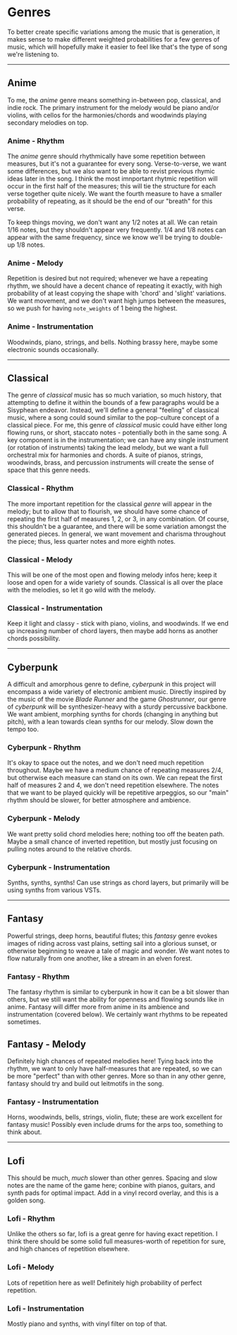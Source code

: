 # Genres
To better create specific variations among the music that is generation, it makes sense to make different weighted probabilities for a few genres of music, which will hopefully make it easier to feel like that's the type of song we're listening to.

---

## Anime
To me, the *anime* genre means something in-between pop, classical, and indie rock. The primary instrument for the melody would be piano and/or violins, with cellos for the harmonies/chords and woodwinds playing secondary melodies on top.

### Anime - Rhythm
The *anime* genre should rhythmically have some repetition between measures, but it's not a guarantee for every song. Verse-to-verse, we want some differences, but we also want to be able to revist previous rhymic ideas later in the song. I think the most imnportant rhytmic repetition will occur in the first half of the measures; this will tie the structure for each verse together quite nicely. We want the fourth measure to have a smaller probability of repeating, as it should be the end of our "breath" for this verse.

To keep things moving, we don't want any 1/2 notes at all. We can retain 1/16 notes, but they shouldn't appear very frequently. 1/4 and 1/8 notes can appear with the same frequency, since we know we'll be trying to double-up 1/8 notes.

### Anime - Melody
Repetition is desired but not required; whenever we have a repeating rhythm, we should have a decent chance of repeating it exactly, with high probability of at least copying the shape with 'chord' and 'slight' variations. We want movement, and we don't want high jumps between the measures, so we push for having `note_weights` of 1 being the highest.

### Anime - Instrumentation
Woodwinds, piano, strings, and bells. Nothing brassy here, maybe some electronic sounds occasionally.

---

## Classical
The genre of *classical* music has so much variation, so much history, that
 attempting to define it within the bounds of a few paragraphs would be a 
Sisyphean endeavor. Instead, we'll define a general "feeling" of classical 
music, where a song could sound similar to the pop-culture concept of a 
classical piece. For me, this genre of *classical* music could have either long flowing runs, or short, staccato notes - potentially both in the same song. A key component is in the instrumentation; we can have any single instrument (or rotation of instruments) taking the lead melody, but we want a full orchestral mix for harmonies and chords. A suite of pianos, strings, woodwinds, brass, and percussion  instruments will create the sense of space that this genre needs.

### Classical - Rhythm
The more important repetition for the classical *genre* will appear in the melody; but to allow that to flourish, we should have some chance of repeating the first half of measures 1, 2, or 3, in any combination. Of course, this shouldn't be a guarantee, and there will be some variation amongst the generated pieces. In general, we want movement and charisma throughout the piece; thus, less quarter notes and more eighth notes.

### Classical - Melody
This will be one of the most open and flowing melody infos here; keep it loose and open for a wide variety of sounds. Classical is all over the place with the melodies, so let it go wild with the melody.

### Classical - Instrumentation
Keep it light and classy - stick with piano, violins, and woodwinds. If we end up increasing number of chord layers, then maybe add horns as another chords possibility.

---

## Cyberpunk
A difficult and amorphous genre to define, *cyberpunk* in this project will encompass a wide variety of electronic ambient music. Directly inspired by the music of the movie *Blade Runner* and the game *Ghostrunner*, our genre of *cyberpunk* will be synthesizer-heavy with a sturdy percussive backbone. We want ambient, morphing synths for chords (changing in anything but pitch), with a lean towards clean synths for our melody. Slow down the tempo too.

### Cyberpunk - Rhythm 
It's okay to space out the notes, and we don't need much repetition throughout. Maybe we have a medium chance of repeating measures 2/4, but otherwise each measure can stand on its own. We can repeat the first half of measures 2 and 4, we don't need repetition elsewhere. The notes that we want to be played quickly will be repetitive arpeggios, so our "main" rhythm should be slower, for better atmosphere and ambience.

### Cyberpunk - Melody
We want pretty solid chord melodies here; nothing too off the beaten path. Maybe a small chance of inverted repetition, but mostly just focusing on pulling notes around to the relative chords. 

### Cyberpunk - Instrumentation
Synths, synths, synths! Can use strings as chord layers, but primarily will be using synths from various VSTs.

---

## Fantasy
Powerful strings, deep horns, beautiful flutes; this *fantasy* genre evokes images of riding across vast plains, setting sail into a glorious sunset, or otherwise beginning to weave a tale of magic and wonder. We want notes to flow naturally from one another, like a stream in an elven forest. 

### Fantasy - Rhythm
The fantasy rhythm is similar to cyberpunk in how it can be a bit slower than others, but we still want the ability for openness and flowing sounds like in anime. Fantasy will differ more from anime in its ambience and instrumentation (covered below). We certainly want rhythms to be repeated sometimes.

## Fantasy - Melody
Definitely high chances of repeated melodies here! Tying back into the rhythm, we want to only have half-measures that are repeated, so we can be more "perfect" than with other genres. More so than in any other genre, fantasy should try and build out leitmotifs in the song.

### Fantasy - Instrumentation
Horns, woodwinds, bells, strings, violin, flute; these are work excellent for fantasy music! Possibly even include drums for the arps too, something to think about.

---

## Lofi
This should be much, *much* slower than other genres. Spacing and slow notes are the name of the game here; conbine with pianos, guitars, and synth pads for optimal impact. Add in a vinyl record overlay, and this is a golden song. 

### Lofi - Rhythm
Unlike the others so far, lofi is a great genre for having exact repetition. I think there should be some solid full measures-worth of repetition for sure, and high chances of repetition elsewhere.

### Lofi - Melody
Lots of repetition here as well! Definitely high probability of perfect repetition.

### Lofi - Instrumentation
Mostly piano and synths, with vinyl filter on top of that.